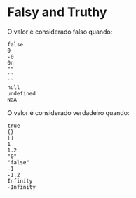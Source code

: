 # Falsy and Truthy

O valor é considerado falso quando:

```
false
0
-0
0n
""
''
``
null
undefined
NaA
```

O valor é considerado verdadeiro quando:

```
true
{}
[]
1
1.2
"0"
"false"
-1
-1.2
Infinity
-Infinity
```